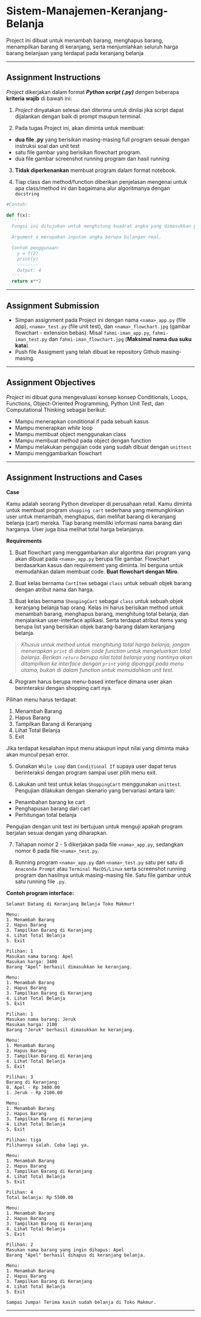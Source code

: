 # Sistem-Manajemen-Keranjang-Belanja

Project ini dibuat untuk menambah barang, menghapus barang, 
menampilkan barang di keranjang, serta menjumlahkan seluruh harga barang belanjaan 
yang terdapat pada keranjang belanja

---

## Assignment Instructions

*Project* dikerjakan dalam format ***Python script (.py)*** dengen beberapa **kriteria wajib** di bawah ini:

1. *Project* dinyatakan selesai dan diterima untuk dinilai jika script dapat dijalankan dengan baik di prompt maupun terminal.

2. Pada tugas Project ini, akan diminta untuk membuat:
  -  **dua file .py** yang berisikan masing-masing full program sesuai dengan instruksi soal dan unit test
  - satu file gambar yang berisikan flowchart program.
  - dua file gambar screenshot running program dan hasil running

3. **Tidak diperkenankan** membuat program dalam format notebook.

4. Tiap class dan method/function diberikan penjelasan mengenai untuk apa class/method ini dan bagaimana alur algoritmanya dengan `docstring`

  ```py
  #Contoh:

  def f(x):
    '''
    Fungsi ini ditujukan untuk menghitung kuadrat angka yang dimasukkan pengguna dengan rumus x^2.

    Argument x merupakan inputan angka berupa bilangan real.

    Contoh penggunaan:
      y = f(2)
      print(y)
      --------
      Output: 4
    '''
    return x**2

  ```

---

## Assignment Submission

- Simpan assignment pada Project ini dengan nama `<nama>_app.py` (file app), `<nama>_test.py` (file unit test), dan  `<nama>_flowchart.jpg` (gambar flowchart - extension bebas). Misal `fahmi-iman_app.py`, `fahmi-iman_test.py` dan `fahmi-iman_flowchart.jpg` (**Maksimal nama dua suku kata**).
- Push file Assigment yang telah dibuat ke repository Github masing-masing.

---

## Assignment Objectives

*Project* ini dibuat guna mengevaluasi konsep konsep Conditionals, Loops, Functions, Object-Oriented Programming, Python Unit Test, dan Computational Thinking sebagai berikut:

- Mampu menerapkan conditional if pada sebuah kasus
- Mampu menerapkan _while_ loop
- Mampu membuat object menggunakan class
- Mampu membuat method pada object dengan function
- Mampu melakukan pengujian code yang sudah dibuat dengan `unittest`
- Mampu menggambarkan flowchart

---

## Assignment Instructions and Cases

**Case**

Kamu adalah seorang Python developer di perusahaan retail. Kamu diminta untuk membuat program `shopping cart` sederhana yang memungkinkan user untuk menambah, menghapus, dan melihat barang di keranjang belanja (cart) mereka. Tiap barang memiliki informasi nama barang dan harganya. User juga bisa melihat total harga belanjanya.

**Requirements**

1. Buat flowchart yang menggambarkan alur algoritma dari program yang akan dibuat pada `<nama>_app.py` berupa file gambar. Flowchart berdasarkan kasus dan requirement yang diminta. Ini berguna untuk memudahkan dalam membuat code. **Buat flowchart dengan Miro**.

2. Buat kelas bernama `CartItem` sebagai `class` untuk sebuah objek barang dengan atribut nama dan harga.

3. Buat kelas bernama `ShoopingCart` sebagai `class` untuk sebuah objek keranjang belanja tiap orang. Kelas ini harus berisikan method untuk menambah barang, menghapus barang, menghitung total belanja, dan menjalankan user-interface aplikasi. Serta terdapat atribut items yang berupa list yang berisikan objek barang-barang dalam keranjang belanja.

  
  > _Khusus untuk method untuk menghitung total harga belanja, jangan menerapkan `print` di dalam code function untuk mengeluarkan total belanja. Berikan `return` berupa nilai total belanja yang nantinya akan ditampilkan ke interface dengan `print` yang dipanggil pada menu utama, bukan di dalam function untuk memudahkan unit test._
  

4. Program harus berupa menu-based interface dimana user akan berinteraksi dengan shopping cart nya.

  Pilihan menu harus terdapat:
  1. Menambah Barang
  2. Hapus Barang
  3. Tampilkan Barang di Keranjang
  4. Lihat Total Belanja
  5. Exit

  Jika terdapat kesalahan input menu ataupun input nilai yang diminta maka akan muncul pesan error.

5. Gunakan `While Loop` dan `Conditional If` supaya user dapat terus berinteraksi dengan program sampai user pilih menu exit.

6. Lakukan unit test untuk kelas `ShoppingCart` menggunakan `unittest`. Pengujian dilakukan dengan skenario yang bervariasi antara lain:
  - Penambahan barang ke cart
  - Penghapusan barang dari cart
  - Perhitungan total belanja

  Pengujian dengan unit test ini bertujuan untuk menguji apakah program berjalan sesuai dengan yang diharapkan.

7. Tahapan nomor 2 - 5 dikerjakan pada file `<nama>_app.py`, sedangkan nomor 6 pada file `<nama>_test.py`.

8. Running program `<nama>_app.py` dan `<nama>_test.py` satu per satu di `Anaconda Prompt` atau `Terminal MacOS/Linux` serta screenshot running program dan hasilnya untuk masing-masing file. Satu file gambar untuk satu running file `.py`.



**Contoh program interface:**

```
Selamat Datang di Keranjang Belanja Toko Makmur!

Menu:
1. Menambah Barang
2. Hapus Barang
3. Tampilkan Barang di Keranjang
4. Lihat Total Belanja
5. Exit

Pilihan: 1
Masukan nama barang: Apel
Masukan harga: 3400
Barang "Apel" berhasil dimasukkan ke keranjang.

Menu:
1. Menambah Barang
2. Hapus Barang
3. Tampilkan Barang di Keranjang
4. Lihat Total Belanja
5. Exit

Pilihan: 1
Masukan nama barang: Jeruk
Masukan harga: 2100
Barang "Jeruk" berhasil dimasukkan ke keranjang.

Menu:
1. Menambah Barang
2. Hapus Barang
3. Tampilkan Barang di Keranjang
4. Lihat Total Belanja
5. Exit

Pilihan: 3
Barang di Keranjang:
0. Apel - Rp 3400.00
1. Jeruk - Rp 2100.00

Menu:
1. Menambah Barang
2. Hapus Barang
3. Tampilkan Barang di Keranjang
4. Lihat Total Belanja
5. Exit

Pilihan: tiga
Pilihannya salah. Coba lagi ya.

Menu:
1. Menambah Barang
2. Hapus Barang
3. Tampilkan Barang di Keranjang
4. Lihat Total Belanja
5. Exit

Pilihan: 4
Total belanja: Rp 5500.00

Menu:
1. Menambah Barang
2. Hapus Barang
3. Tampilkan Barang di Keranjang
4. Lihat Total Belanja
5. Exit

Pilihan: 2
Masukan nama barang yang ingin dihapus: Apel
Barang "Apel" berhasil dihapus di keranjang belanja.

Menu:
1. Menambah Barang
2. Hapus Barang
3. Tampilkan Barang di Keranjang
4. Lihat Total Belanja
5. Exit

Sampai Jumpa! Terima kasih sudah belanja di Toko Makmur.

```


---

